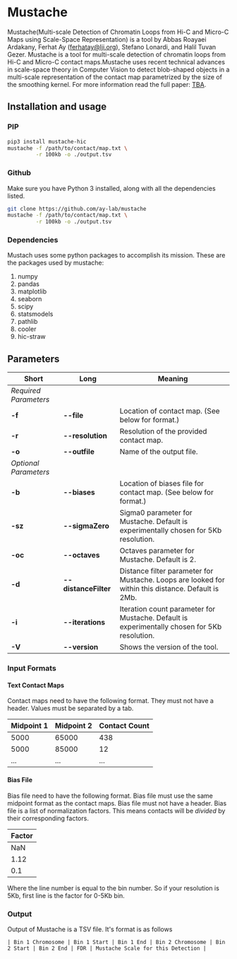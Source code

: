# Mustache

Mustache(Multi-scale Detection of Chromatin Loops from Hi-C and Micro-C Maps using Scale-Space Representation) is a tool by Abbas Roayaei Ardakany, Ferhat Ay (ferhatay@lji.org), Stefano Lonardi, and Halil Tuvan Gezer.
Mustache is a tool for multi-scale detection of chromatin loops from Hi-C and Micro-C contact maps.Mustache uses recent technical advances in scale-space theory in Computer Vision to detect blob-shaped objects in a multi-scale representation of the contact map parametrized by the size of the smoothing kernel. For more information read the full
paper: <a href="">TBA</a>.

## Installation and usage

### PIP

```bash
pip3 install mustache-hic
mustache -f /path/to/contact/map.txt \
         -r 100kb -o ./output.tsv
```

### Github

Make sure you have Python 3 installed, along with all the dependencies listed.

```bash
git clone https://github.com/ay-lab/mustache
mustache -f /path/to/contact/map.txt \
         -r 100kb -o ./output.tsv
```

### Dependencies

Mustach uses some python packages to accomplish its mission. These are the packages used by mustache:

1. numpy
2. pandas
3. matplotlib
4. seaborn
5. scipy
6. statsmodels
7. pathlib
8. cooler
9. hic-straw

## Parameters

| Short                 | Long                 | Meaning                                                                                            |
| --------------------- | -------------------- | -------------------------------------------------------------------------------------------------- |
| _Required Parameters_ |                      |                                                                                                    |
| **-f**                | **--file**           | Location of contact map. (See below for format.)                                                   |
| **-r**                | **--resolution**     | Resolution of the provided contact map.                                                            |
| **-o**                | **--outfile**        | Name of the output file.                                                                           |
| _Optional Parameters_ |                      |                                                                                                    |
| **-b**                | **--biases**         | Location of biases file for contact map. (See below for format.)                                   |
| **-sz**               | **--sigmaZero**      | Sigma0 parameter for Mustache. Default is experimentally chosen for 5Kb resolution.                |
| **-oc**               | **--octaves**        | Octaves parameter for Mustache. Default is 2.                                                      |
| **-d**                | **--distanceFilter** | Distance filter parameter for Mustache. Loops are looked for within this distance. Default is 2Mb. |
| **-i**                | **--iterations**     | Iteration count parameter for Mustache. Default is experimentally chosen for 5Kb resolution.       |
| **-V**                | **--version**        | Shows the version of the tool.                                                                     |

### Input Formats

#### Text Contact Maps

Contact maps need to have the following format. They must not have a header.
Values must be separated by a tab.

| Midpoint 1 | Midpoint 2 | Contact Count |
| ---------- | ---------- | ------------- |
| 5000       | 65000      | 438           |
| 5000       | 85000      | 12            |
| ...        | ...        | ...           |

#### Bias File

Bias file need to have the following format.
Bias file must use the same midpoint format as the contact maps.
Bias file must not have a header. Bias file is a list of normalization factors. This means contacts will be _divided_ by their corresponding factors.

| Factor |
| ------ |
| NaN    |
| 1.12   |
| 0.1    |

Where the line number is equal to the bin number. So if your resolution is 5Kb, first line is the factor for 0-5Kb bin.

### Output

Output of Mustache is a TSV file. It's format is as follows

`| Bin 1 Chromosome | Bin 1 Start | Bin 1 End | Bin 2 Chromosome | Bin 2 Start | Bin 2 End | FDR | Mustache Scale for this Detection |`
